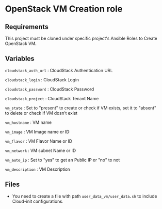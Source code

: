 # OpenStack VM Creation role #


## Requirements

This project must be cloned under specific project's Ansible Roles to Create OpenStack VM.

## Variables

`cloudstack_auth_url` : CloudStack Authentication URL

`cloudstack_login` : CloudStack Login

`cloudstack_password` : CloudStack Password

`cloudstask_project` : CloudStack Tenant Name

`vm_state` : Set to "present" to create or check if VM exists, set it to "absent" to delete or check if VM dosn't exist

`vm_hostname` : VM name

`vm_image` : VM Image name or ID

`vm_flavor` : VM Flavor Name or ID

`vm_network` : VM subnet Name or ID

`vm_auto_ip` : Set to "yes" to get an Public IP or "no" to not

`vm_description` : VM Description

## Files

* You need to create a file with path `user_data_vm/user_data.sh` to include Cloud-init configurations.
